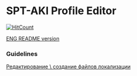 # SPT-AKI Profile Editor
[![HitCount](http://hits.dwyl.com/SkiTles55/SPT-AKI-Profile-Editor.svg?style=flat-square)](http://hits.dwyl.com/SkiTles55/SPT-AKI-Profile-Editor)

[ENG README version](ENGREADME.md)

### Guidelines
[Редактирование \ создание файлов локализации](/Guidelines/LocalizationsENG.md)